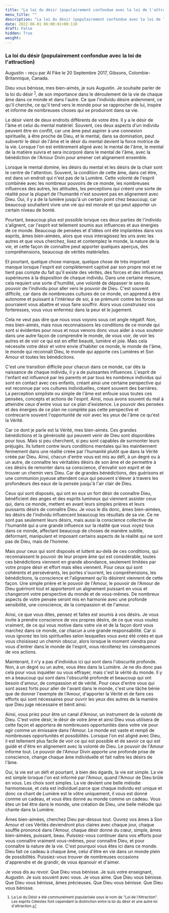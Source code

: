 ```yaml
---
title: "La loi du désir (populairement confondue avec la loi de l'attraction)"
menu_title: ""
description: "La loi du désir (populairement confondue avec la loi de l'attraction)"
date: 2022-06-01 06:00:01+00:110
draft: False
hidden: True
weight:
---
```

### La loi du désir (populairement confondue avec la loi de l'attraction)

Augustin - reçu par Al Fike le 20 Septembre 2017, Gibsons, Colombie-Britannique, Canada.

Dieu vous bénisse, mes bien-aimés, je suis Augustin. Je souhaite parler de la loi du désir <sup id=”a1”>[1](#f1)</sup>, de son importance dans le déroulement de la vie de chaque âme dans ce monde et dans l'autre. Ce que l'individu désire ardemment, ce qu'il cherche, ce qu'il tend vers le monde pour se rapprocher de lui, inspire et informe de nombreuses choses qui se produiront dans sa vie.

Le désir vient de deux endroits différents de votre être. Il y a le désir de l'âme et celui du mental matériel. Souvent, ces deux aspects d'un individu peuvent être en conflit, car une âme peut aspirer à une connexion spirituelle, à être proche de Dieu, et le mental, dans sa domination, peut subvertir le désir de l'âme et le désir du mental devient la force motrice de la vie. Lorsque l'on est entièrement aligné avec le mental de l'âme, le mental de la matière suivra et sera incorporé dans le mental de l'âme, avec la bénédiction de l'Amour Divin pour amener cet alignement ensemble.

Lorsque le mental domine, les désirs du mental et les désirs de la chair sont le centre de l'attention. Souvent, la condition de cette âme, dans cet être, est dans un endroit qui n'est pas de la Lumière. Cette volonté de l'esprit combinée avec les nombreux pouvoirs de ce monde, les nombreuses influences des autres, les attitudes, les perceptions qui créent une sorte de réalité pour la plupart de l'humanité n'est souvent pas en alignement avec Dieu. Oui, il y a de la lumière jusqu'à un certain point chez beaucoup, car beaucoup souhaitent vivre une vie qui est morale et qui peut apporter un certain niveau de bonté. 

Pourtant, beaucoup plus est possible lorsque ces deux parties de l'individu s'alignent, car l'esprit est tellement soumis aux influences et aux énergies de ce monde. Beaucoup de pensées et d'idées ont été implantées dans vos esprits, âmes bien-aimées, alors que vous interagissez les uns avec les autres et que vous cherchez, lisez et contemplez le monde, la nature de la vie, et cette façon de connaître peut apporter quelques aperçus, des compréhensions, beaucoup de vérités matérielles.

Et pourtant, quelque chose manque, quelque chose de très important manque lorsque l'esprit est complètement captivé par son propre moi et ne tient pas compte du fait qu'il existe des vérités, des forces et des influences supérieures à la disposition de chaque individu. Dans une certaine mesure, cela requiert une sorte d'humilité, une volonté de dépasser le sens du pouvoir de l'individu pour aller vers le pouvoir de Dieu. C'est souvent difficile, car dans de nombreuses cultures de ce monde, on apprend à être autonome et puissant à l'intérieur de soi, à se prémunir contre les forces qui pourraient vous abattre et vous faire souffrir. Alors vous construisez vos forteresses, vous vous enfermez dans la peur et le jugement.

Cela ne veut pas dire que nous vous voyons sous cet angle négatif. Non, mes bien-aimés, mais nous reconnaissons les conditions de ce monde qui sont si évidentes pour nous et nous venons donc vous aider à vous soutenir dans une autre façon de comprendre le monde, de vous voir, de voir les autres et de voir ce qui est en effet beauté, lumière et joie. Mais cela nécessite votre désir et votre envie d'habiter ce monde, le monde de l'âme, le monde qui reconnaît Dieu, le monde qui apporte ces Lumières et Son Amour et toutes les bénédictions.

C'est une transition difficile pour chacun dans ce monde, car dès la naissance de chaque individu, il y a de puissantes influences. L'esprit de l'enfant est influencé par les parents et par tous les nombreux individus qui sont en contact avec ces enfants, créant ainsi une certaine perspective qui est reconnue par vos cultures individuelles, créant souvent des barrières. La perception simpliste ou simple de l'âme est enfouie sous toutes ces pensées, concepts et actions de l'esprit. Ainsi, nous avons souvent du mal à atteindre ceux d'entre vous sur ce plan d'existence. Le pouvoir des pensées et des énergies de ce plan ne complète pas cette perspective et contrecarre souvent l'opportunité de voir avec les yeux de l'âme ce qu'est la Vérité.

Car ce dont je parle est la Vérité, mes bien-aimés. Ces grandes bénédictions et la générosité qui peuvent venir de Dieu sont disponibles pour tous. Mais si peu cherchent, si peu sont capables de surmonter leurs préjugés. Ils luttent contre leurs conditions mentales qui les maintiennent fermement dans une réalité créée par l'humanité plutôt que dans la Vérité créée par Dieu. Ainsi, chacun d'entre vous est mis au défi, à un degré ou à un autre, de connaître les véritables désirs de son âme et de permettre à ces désirs de remonter dans sa conscience, d'envahir son esprit et de trouver un chemin vers Dieu. Car de grandes bénédictions, des guérisons et une communion joyeuse attendent ceux qui peuvent s'élever à travers les profondeurs des eaux de la pensée jusqu'à l'air clair de Dieu.

Ceux qui sont disposés, qui ont en eux un fort désir de connaître Dieu, bénéficient des anges et des esprits lumineux qui viennent assister ceux qui, dans ce monde, mettent en avant leurs simples prières et leurs puissants désirs de connaître Dieu. Je vous le dis donc, âmes bien-aimées, les désirs de l'individu influencent beaucoup les résultats de sa vie. Ce ne sont pas seulement leurs désirs, mais aussi la conscience collective de l'humanité qui a une grande influence sur la réalité que vous voyez tous dans ce monde, affectant beaucoup de choses de manière subtile, déformant, manipulant et imposant certains aspects de la réalité qui ne sont pas de Dieu, mais de l'homme.

Mais pour ceux qui sont disposés et luttent au-delà de ces conditions, qui reconnaissent le pouvoir de leur propre âme qui est considérable, toutes ces bénédictions viennent en grande abondance, seulement limitées par votre propre désir et effort mais elles viennent. Pour ceux qui sont cohérents et persévérants, les portes s'ouvrent, les compréhensions, les bénédictions, la conscience et l'alignement qu'ils désirent viennent de cette façon. Une simple prière et le pouvoir de l'Amour, le pouvoir de l'Amour de Dieu guériront tout et apporteront un alignement puissant en vous et changeront votre perspective du monde et de vous-mêmes. De nombreux aspects de votre pensée seront mis en harmonie avec une profonde sensibilité, une conscience, de la compassion et de l'amour.

Ainsi, ce que vous dites, pensez et faites est soumis à vos désirs. Je vous invite à prendre conscience de vos propres désirs, de ce que vous voulez vraiment, de ce qui vous motive dans votre vie et de la façon dont vous marchez dans ce monde, car chacun a une grande responsabilité. Car si vous ignorez les lois spirituelles selon lesquelles vous avez été créés et que vous choisissez un chemin obscur, alors lorsque le moment viendra pour vous d'entrer dans le monde de l'esprit, vous récolterez les conséquences de vos actions.

Maintenant, il n'y a pas d'individus ici qui sont dans l'obscurité profonde. Non, à un degré ou un autre, vous êtes dans la Lumière. Je ne dis donc pas cela pour vous inquiéter ou vous effrayer, mais c'est la vérité du monde. Il y en a beaucoup qui sont dans l'obscurité profonde et beaucoup qui ont besoin d'amour, de compassion et de vérité. Pour ceux d'entre vous qui sont assez forts pour aller de l'avant dans le monde, c'est une tâche bénie que de donner l'exemple de l'Amour, d'apporter la Vérité et de faire ces efforts qui sont nécessaires pour ouvrir les yeux des autres de la manière que Dieu juge nécessaire et bénit ainsi.

Ainsi, vous priez pour être un canal d'Amour, un instrument de la volonté de Dieu. C'est votre désir, le désir de votre âme et ainsi Dieu vous utilisera de cette façon et apportera de nombreuses opportunités dans votre vie pour agir comme un émissaire dans l'Amour. Le monde est vaste et rempli de nombreuses opportunités et possibilités. Lorsque l'on est aligné avec Dieu, il est tellement plus facile de voir ce qui est possible et de savoir ce qui est guidé et d'être en alignement avec la volonté de Dieu. Le pouvoir de l'Amour informe tout. Le pouvoir de l'Amour Divin apporte une profonde prise de conscience, change chaque âme individuelle et fait naître les désirs de l'âme.

Oui, la vie est un défi et pourtant, à bien des égards, la vie est simple. La vie est simple lorsque l'on est informé par l'Amour, quand l'Amour de Dieu brûle en vous. Les choix sont simples. La vie devient une belle mélodie harmonieuse, et cela est individuel parce que chaque individu est unique et donc ce chant de Lumière est le vôtre uniquement, il vous est donné comme un cadeau, et vous êtes donné au monde comme un cadeau. Vous êtes un bel être dans le monde, une création de Dieu, une belle mélodie qui chante dans la Lumière.

Âmes bien-aimées, cherchez Dieu par-dessus tout. Ouvrez vos âmes à Son Amour et ces Vérités deviendront plus claires avec chaque jour, chaque souffle prononcé dans l'Amour, chaque désir donné du cœur, simple, âmes bien-aimées, puissant, beau. Puissiez-vous continuer dans vos efforts pour vous connaître vraiment vous-mêmes, pour connaître Dieu, et pour connaître la nature de la vie. C'est pourquoi vous êtes ici dans ce monde. Dieu fait ce cadeau à chaque âme, celui d'être en vie dans un monde plein de possibilités. Puissiez-vous trouver de nombreuses occasions d'apprendre et de grandir, de vous épanouir et d'aimer.

Je vous dis au revoir. Que Dieu vous bénisse. Je suis votre enseignant, Augustin. Je suis souvent avec vous. Je vous aime. Que Dieu vous bénisse. Que Dieu vous bénisse, âmes précieuses. Que Dieu vous bénisse. Que Dieu vous bénisse.
<small>

1. <large id=”f1”> La Loi du Désir a été communément popularisée sous le nom de "Loi de l'Attraction". Les esprits Célestes font cependant la distinction entre la loi du désir et une autre loi d'attraction.[↩](#a1)

